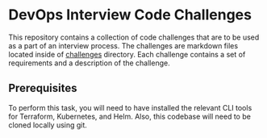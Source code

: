 # DevOps Interview Code Challenges

This repository contains a collection of code challenges that are to be used as a part of an interview process. The challenges are markdown files located inside of [challenges](challenges) directory. Each challenge contains a set of requirements and a description of the challenge.

## Prerequisites

To perform this task, you will need to have installed the relevant CLI tools for Terraform, Kubernetes, and Helm. Also, this codebase will need to be cloned locally using git.
